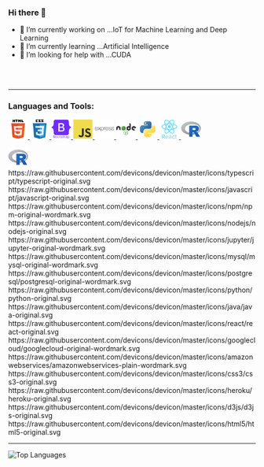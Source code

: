 ### Hi there 👋

- 🔭 I’m currently working on ...IoT for Machine Learning and Deep Learning
- 🌱 I’m currently learning ...Artificial Intelligence
- 🤔 I’m looking for help with ...CUDA

<br />
<br />

---

<h3 align="left">Languages and Tools:</h3>
<p align="left"> 
  <a href="https://www.w3.org/html/" target="_blank"> 
    <img src="https://raw.githubusercontent.com/devicons/devicon/master/icons/html5/html5-original-wordmark.svg" alt="html5" width="40" height="40"/> 
  </a> 
    <a href="https://www.w3schools.com/css/" target="_blank"> 
    <img src="https://raw.githubusercontent.com/devicons/devicon/master/icons/css3/css3-original-wordmark.svg" alt="css3" width="40" height="40"/> 
  </a> 
    <a href="https://getbootstrap.com" target="_blank"> 
    <img src="https://raw.githubusercontent.com/devicons/devicon/master/icons/bootstrap/bootstrap-plain-wordmark.svg" alt="bootstrap" width="40" height="40"/>
  </a> 
  <a href="https://developer.mozilla.org/en-US/docs/Web/JavaScript" target="_blank"> 
    <img src="https://raw.githubusercontent.com/devicons/devicon/master/icons/javascript/javascript-original.svg" alt="javascript" width="40" height="40"/> 
  </a>   
  <a href="https://expressjs.com" target="_blank"> 
    <img src="https://raw.githubusercontent.com/devicons/devicon/master/icons/express/express-original-wordmark.svg" alt="express" width="40" height="40"/> 
  </a> 
  <a href="https://nodejs.org" target="_blank"> 
    <img src="https://raw.githubusercontent.com/devicons/devicon/master/icons/nodejs/nodejs-original-wordmark.svg" alt="nodejs" width="40" height="40"/> 
  </a> 
  <a href="https://www.python.org" target="_blank"> 
    <img src="https://raw.githubusercontent.com/devicons/devicon/master/icons/python/python-original.svg" alt="python" width="40" height="40"/> 
  </a> 
  <a href="https://reactjs.org/" target="_blank"> 
    <img src="https://raw.githubusercontent.com/devicons/devicon/master/icons/react/react-original-wordmark.svg" alt="react" width="40" height="40"/>
  </a> 
  <a href="https://reactjs.org/" target="_blank"> 
    <img src="https://raw.githubusercontent.com/devicons/devicon/master/icons/r/r-original.svg" alt="react" width="40" height="40"/>
  </a> 
</p>

<p align='left'>
  <img src="https://raw.githubusercontent.com/devicons/devicon/master/icons/r/r-original.svg" alt="react" width="40" height="40"/>
  https://raw.githubusercontent.com/devicons/devicon/master/icons/typescript/typescript-original.svg
  https://raw.githubusercontent.com/devicons/devicon/master/icons/javascript/javascript-original.svg
  https://raw.githubusercontent.com/devicons/devicon/master/icons/npm/npm-original-wordmark.svg
  https://raw.githubusercontent.com/devicons/devicon/master/icons/nodejs/nodejs-original.svg
  https://raw.githubusercontent.com/devicons/devicon/master/icons/jupyter/jupyter-original-wordmark.svg
  https://raw.githubusercontent.com/devicons/devicon/master/icons/mysql/mysql-original-wordmark.svg
  https://raw.githubusercontent.com/devicons/devicon/master/icons/postgresql/postgresql-original-wordmark.svg
  https://raw.githubusercontent.com/devicons/devicon/master/icons/python/python-original.svg
  https://raw.githubusercontent.com/devicons/devicon/master/icons/java/java-original.svg
  https://raw.githubusercontent.com/devicons/devicon/master/icons/react/react-original.svg
  https://raw.githubusercontent.com/devicons/devicon/master/icons/googlecloud/googlecloud-original-wordmark.svg
  https://raw.githubusercontent.com/devicons/devicon/master/icons/amazonwebservices/amazonwebservices-plain-wordmark.svg
  https://raw.githubusercontent.com/devicons/devicon/master/icons/css3/css3-original.svg
  https://raw.githubusercontent.com/devicons/devicon/master/icons/heroku/heroku-original.svg
  https://raw.githubusercontent.com/devicons/devicon/master/icons/d3js/d3js-original.svg
  https://raw.githubusercontent.com/devicons/devicon/master/icons/html5/html5-original.svg
</p>  

---
![Top Languages](https://github-readme-stats.vercel.app/api/top-langs/?username=dnlsyfq)

